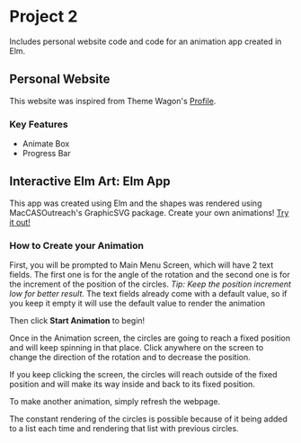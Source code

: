# Project 2
Includes personal website code and code for an animation app created in Elm.

## Personal Website

This website was inspired from Theme Wagon's [Profile](https://themewagon.com/themes/best-quality-free-portfolio-resume-bootstrap-template-download/).

### Key Features
* Animate Box
* Progress Bar


## Interactive Elm Art: Elm App

This app was created using Elm and the shapes was rendered using MacCASOutreach's GraphicSVG package.
Create your own animations! [Try it out!](https://mac1xa3.ca/u/bhavsd1/simpleapp.html)

### How to Create your Animation

First, you will be prompted to Main Menu Screen, which will have 2 text fields. The first one is for the angle of the 
rotation and the second one is for the increment of the position of the circles. *Tip: Keep the position increment low for better result.* The text fields already come with a default value, so if you keep it empty it will use the default value to render the animation

Then click **Start Animation** to begin!

Once in the Animation screen, the circles are going to reach a fixed position and will keep spinning in that place. 
Click anywhere on the screen to change the direction of the rotation and to decrease the position.

If you keep clicking the screen, the circles will reach outside of the fixed position and will make its way inside 
and back to its fixed position.

To make another animation, simply refresh the webpage.

The constant rendering of the circles is possible because of it being added to a list each time and rendering that list with previous circles.




